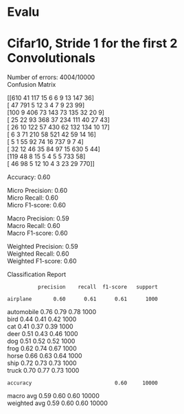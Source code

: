 # Evalu
# Cifar10, Stride 1 for the first 2 Convolutionals  
Number of errors: 4004/10000  
Confusion Matrix  
  
[[610  41 117  15   6   6   9  13 147  36]  
 [ 47 791   5  12   3   4   7   9  23  99]  
 [100   9 406  73 143  73 135  32  20   9]  
 [ 25  22  93 368  37 234 111  40  27  43]  
 [ 26  10 122  57 430  62 132 134  10  17]  
 [  6   3  71 210  58 521  42  59  14  16]  
 [  5   1  55  92  74  16 737   9   7   4]  
 [ 32  12  46  35  84  97  15 630   5  44]  
 [119  48   8  15   5   4   5   5 733  58]  
 [ 46  98   5  12  10   4   3  23  29 770]]  
  
Accuracy: 0.60  
  
Micro Precision: 0.60  
Micro Recall: 0.60  
Micro F1-score: 0.60  
  
Macro Precision: 0.59  
Macro Recall: 0.60  
Macro F1-score: 0.60  
  
Weighted Precision: 0.59  
Weighted Recall: 0.60  
Weighted F1-score: 0.60  
  
Classification Report  
  
              precision    recall  f1-score   support  
  
    airplane       0.60      0.61      0.61      1000  
  automobile       0.76      0.79      0.78      1000  
        bird       0.44      0.41      0.42      1000  
         cat       0.41      0.37      0.39      1000  
        deer       0.51      0.43      0.46      1000  
         dog       0.51      0.52      0.52      1000  
        frog       0.62      0.74      0.67      1000  
       horse       0.66      0.63      0.64      1000  
        ship       0.72      0.73      0.73      1000  
       truck       0.70      0.77      0.73      1000  
  
    accuracy                           0.60     10000  
   macro avg       0.59      0.60      0.60     10000  
weighted avg       0.59      0.60      0.60     10000